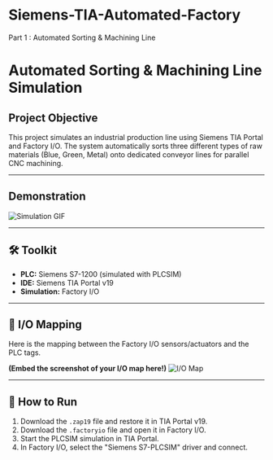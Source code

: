 # Siemens-TIA-Automated-Factory
Part 1 : Automated Sorting &amp; Machining Line


# Automated Sorting & Machining Line Simulation

## Project Objective
This project simulates an industrial production line using Siemens TIA Portal and Factory I/O. The system automatically sorts three different types of raw materials (Blue, Green, Metal) onto dedicated conveyor lines for parallel CNC machining.

---

## Demonstration


![Simulation GIF](link_to_your_gif_or_video.gif)

---

## 🛠️ Toolkit
* **PLC:** Siemens S7-1200 (simulated with PLCSIM)
* **IDE:** Siemens TIA Portal v19
* **Simulation:** Factory I/O

---

## 🔌 I/O Mapping
Here is the mapping between the Factory I/O sensors/actuators and the PLC tags.

**(Embed the screenshot of your I/O map here!)**
![I/O Map](link_to_your_io_map_screenshot.jpg)

---

## 🚀 How to Run
1.  Download the `.zap19` file and restore it in TIA Portal v19.
2.  Download the `.factoryio` file and open it in Factory I/O.
3.  Start the PLCSIM simulation in TIA Portal.
4.  In Factory I/O, select the "Siemens S7-PLCSIM" driver and connect.
